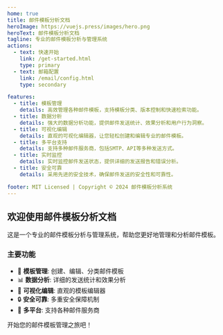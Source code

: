 ```yaml
---
home: true
title: 邮件模板分析文档
heroImage: https://vuejs.press/images/hero.png
heroText: 邮件模板分析文档
tagline: 专业的邮件模板分析与管理系统
actions:
  - text: 快速开始
    link: /get-started.html
    type: primary
  - text: 邮箱配置
    link: /email/config.html
    type: secondary

features:
  - title: 模板管理
    details: 高效管理各种邮件模板，支持模板分类、版本控制和快速检索功能。
  - title: 数据分析
    details: 强大的数据分析功能，提供邮件发送统计、效果分析和用户行为洞察。
  - title: 可视化编辑
    details: 直观的可视化编辑器，让您轻松创建和编辑专业的邮件模板。
  - title: 多平台支持
    details: 支持多种邮件服务商，包括SMTP、API等多种发送方式。
  - title: 实时监控
    details: 实时监控邮件发送状态，提供详细的发送报告和错误分析。
  - title: 安全可靠
    details: 采用先进的安全技术，确保邮件发送的安全性和可靠性。

footer: MIT Licensed | Copyright © 2024 邮件模板分析系统
---
```


## 欢迎使用邮件模板分析文档

这是一个专业的邮件模板分析与管理系统，帮助您更好地管理和分析邮件模板。

### 主要功能

- 📧 **模板管理**: 创建、编辑、分类邮件模板
- 📊 **数据分析**: 详细的发送统计和效果分析  
- 🎨 **可视化编辑**: 直观的模板编辑器
- 🔒 **安全可靠**: 多重安全保障机制
- 📱 **多平台**: 支持各种邮件服务商

开始您的邮件模板管理之旅吧！
